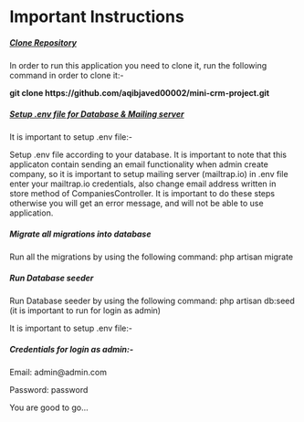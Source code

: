 <h1>Important Instructions</h1>
<h5><u>Clone Repository</u></h5>
<p>In order to run this application you need to clone it, run the following command in order to clone it:-</p>
<p><b>git clone https://github.com/aqibjaved00002/mini-crm-project.git</b></p>
<h5><u>Setup .env file for Database & Mailing server</u></h5>
<p>It is important to setup .env file:-</p>
<p>Setup .env file according to your database. It is important to note that this applicaton contain sending an email functionality when admin create company, so it is important to setup mailing server (mailtrap.io) in .env file enter your mailtrap.io credentials, also change email address written in store method of CompaniesController. It is important to do these steps otherwise you will get an error message, and will not be able to use application.</p>
<h5>Migrate all migrations into database</h5>
<p>Run all the migrations by using the following command: php artisan migrate</p>
<h5>Run Database seeder</h5>
<p>Run Database seeder by using the following command: php artisan db:seed (it is important to run for login as admin)</p>
<p>It is important to setup .env file:-</p>
<h5>Credentials for login as admin:-</h5>
<p>Email: admin@admin.com</p>
<p>Password: password</p>
<p>You are good to go...</p>
